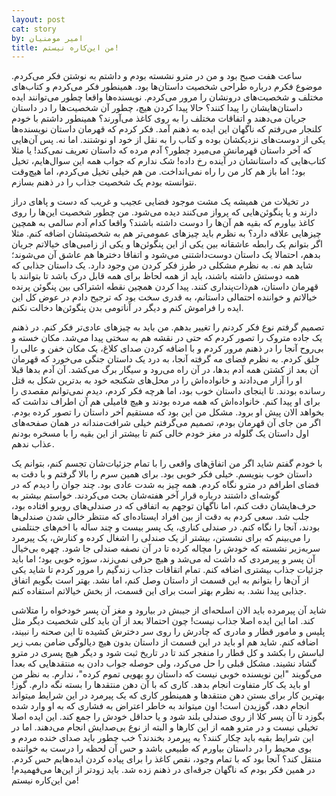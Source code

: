 ```yaml
---
layout: post
cat: story
by: امیر مومنیان
title: من این‌کاره نیستم!
---
```


ساعت هفت صبح بود و من در مترو نشسته بودم و داشتم به نوشتن فکر می‌کردم. موضوع فکرم درباره طراحی شخصیت داستان‌ها بود. همینطور فکر می‌کردم و کتاب‌های مختلف و شخصیت‌های درونشان را مرور می‌کردم. نویسنده‌ها واقعا چطور می‌توانند ایده داستان‌هایشان را پیدا کنند؟ حالا پیدا کردن هیچ، چطور آن شخصیت‌ها را در داستان جریان می‌دهند و اتفاقات مختلف را به روی کاغذ می‌آورند؟ همینطور داشتم با خودم کلنجار می‌رفتم که ناگهان این ایده به ذهنم آمد. فکر کردم که قهرمان داستان نویسنده‌ها یکی از دوست‌های نزدیکشان بوده و کتاب را به نقل از خود او نوشتند. اما نه. پس آن‌هایی که آخر داستان قهرمانش می‌میرد چطور؟ آدم مرده که داستان تعریف نمی‌کند! یا مثلا کتاب‌هایی که داستانشان در آینده رخ داده! شک ندارم که جواب همه این سوال‌هایم، تخیل بود؛ اما باز هم کار من را راه نمی‌انداخت. من هم خیلی تخیل می‌کردم، اما هیچ‌وقت نتوانسته بودم یک شخصیت جذاب را در ذهنم بسازم.

در تخیلات من همیشه یک مشت موجود فضایی عجیب و غریب که دست و پاهای دراز دارند و یا پنگوئن‌هایی که پرواز می‌کنند دیده می‌شود. من چطور شخصیت این‌ها را روی کاغذ بیاورم که بقیه هم آن‌ها را دوست داشته باشند؟ واقعا کدام آدم سالمی به همچین چیزهایی علاقه دارد؟ به نظرم باید چیزهای عمومی‌تر هم به شخصیتشان اضافه کنم. مثلا اگر بتوانم یک رابطه عاشقانه بین یکی از این پنگوئن‌ها و یکی از زامبی‌های خیالاتم جریان بدهم، احتمالا یک داستان دوست‌داشتنی می‌شود و اتفاقا دخترها هم عاشق آن می‌شوند؛ شاید هم نه. به نظرم مشکلی در طرز فکر کردن من وجود دارد. یک داستان جذابی که همه دوستش داشته باشند، باید از همه لحاظ برای همه قابل درک باشد تا بتوانند با قهرمان داستان، هم‌ذات‌پنداری کنند. پیدا کردن همچین نقطه اشتراکی بین پنگوئن پرنده خیالاتم و خواننده احتمالی داستانم، به قدری سخت بود که ترجیح دادم در عوض کل این ایده را فراموش کنم و دیگر در آناتومی بدن پنگوئن‌ها دخالت نکنم.

تصمیم گرفتم نوع فکر کردنم را تغییر بدهم. من باید به چیزهای عادی‌تر فکر کنم. در ذهنم یک جاده متروک را تصور کردم که حتی در نقشه هم به سختی پیدا می‌شد. مکان خسته و بی‌روح آنجا را در ذهنم مرور کردم و با اضافه کردن صدای کلاغ، یک مکان خفن و عالی را خلق کردم. به نظرم فضای مه گرفته آنجا، به درد یک داستان جنگی می‌خورد که قهرمان آن بعد از کشتن همه آدم بدها، در آن راه می‌رود و سیگار برگ می‌کشد. آن آدم بدها قبلا او را آزار می‌دادند و خانواده‌اش را در محل‌های شکنجه خود به بدترین شکل به قتل رسانده بودند. تا اینجای داستان خوب بود، اما هرچه فکر کردم، دیدم نمی‌توانم مقصدی را برای او پیدا کنم. خانواده‌اش که همه مرده بودند و هیچ فامیلی هم آن اطراف نداشت که بخواهد الان پیش او برود. مشکل من این بود که مستقیم آخر داستان را تصور کرده بودم. اگر من جای آن قهرمان بودم، تصمیم می‌گرفتم خیلی شرافت‌مندانه در همان صفحه‌های اول داستان یک گلوله در مغز خودم خالی کنم تا بیشتر از این بقیه را با مسخره بودنم عذاب ندهم.

با خودم گفتم شاید اگر من اتفاق‌های واقعی را با تمام جزئیات‌شان تجسم کنم، بتوانم یک داستان خوب بنویسم. خیلی فکر خوبی بود. برای همین سرم را بالا گرفتم و با دقت به فضای اطرافم در مترو نگاه کردم. همه چیز به شدت عادی بود. چند جوان را دیدم که در گوشه‌ای داشتند درباره قرار آخر هفته‌شان بحث می‌کردند. خواستم بیشتر به حرف‌هایشان دقت کنم، اما ناگهان توجهم به اتفاقی که در صندلی‌های روبرو افتاده بود، جلب شد. سعی کردم به دقت از بین افراد ایستاده‌ای که منتظر خالی شدن صندلی‌ها بودند، آنجا را نگاه کنم. در صندلی کناری، یک پسر بیست و چند ساله با اخم‌های جنتلمنی را می‌بینم که برای نشستن، بیشتر از یک صندلی را اشغال کرده و کنارش، یک پیرمرد سربه‌زیر نشسته که خودش را مچاله کرده تا در آن نصفه صندلی جا شود. چهره بی‌خیال آن پسر و پیرمردی که داشت له می‌شد و هیچ حرفی نمی‌زند، سوژه خوبی بود؛ اما باید جزئیات جذاب بیشتری اضافه کنم. تمام اتقاقات جذاب زندگیم را مرور کردم تا شاید یکی از آن‌ها را بتوانم به این قسمت از داستان وصل کنم، اما نشد. بهتر است بگویم اتفاق جذابی پیدا نشد. به نظرم بهتر است برای این قسمت، از بخش خیالاتم استفاده کنم.

شاید آن پیرمرده باید الان اسلحه‌ای از جیبش در بیارود و مغز آن پسر خودخواه را متلاشی کند. اما این ایده اصلا جذاب نیست! چون احتمالا بعد از آن باید کلی شخصیت دیگر مثل پلیس و مامور قطار و مادری که چادرش را روی سر دخترش کشیده تا این صحنه را نبیند، اضافه کنم. شاید هم او باید در این قسمت از داستان بدون هیچ دیالوگی ضامن بمب زیر لباسش را بکشد و کل قطار را منفجر کند تا در تاریخ ثبت شود و دیگر هیچ پسری در مترو گشاد نشیند. مشکل قبلی را حل می‌کرد، ولی حوصله جواب دادن به منتقدهایی که بعدا می‌گویند "این نویسنده خوبی نیست که داستان رو یهویی تموم کرده"، ندارم. به نظر من او باید یک کار متفاوت انجام بدهد. کاری که با آن دهن منتقدها را بسته نگه دارم. گوز! بهترین کار برای بستن دهن منتقدها و همینطور کاری که یک پیرمرد در این شرایط میتواند انجام دهد، گوزیدن است! اون میتواند به خاطر اعتراض به فشاری که به او وارد شده بگوزد تا آن پسر کلا از روی صندلی بلند شود و یا حداقل خودش را جمع کند. این ایده اصلا تخیلی نیست و در مترو همه از این کارها و البته از نوع بی‌صدایش انجام می‌دهند. اما در این شرایط بقیه باید چکار کنند؟ به پیرمرد بخندند؟ خب چطور باید صدای خنده مردم و بوی محیط را در داستان بیاورم که طبیعی باشد و حس آن لحظه را درست به خواننده منتقل کند؟ آنجا بود که با تمام وجود، نقص کاغذ را برای پیاده کردن ایده‌هایم حس کردم. در همین فکر بودم که ناگهان جرقه‌ای در ذهنم زده شد. باید زودتر از این‌ها می‌فهمیدم! من این‌کاره نیستم!